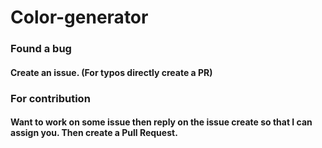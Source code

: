 # Color-generator
### Found a bug
#### Create an issue. (For typos directly create a PR)
### For contribution
#### Want to work on some issue then reply on the issue create so that I can assign you. Then create a Pull Request.
